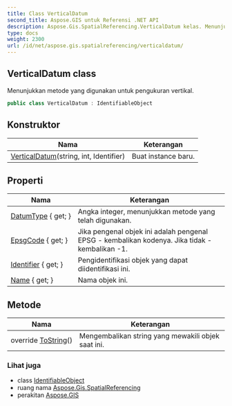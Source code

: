 ```yaml
---
title: Class VerticalDatum
second_title: Aspose.GIS untuk Referensi .NET API
description: Aspose.Gis.SpatialReferencing.VerticalDatum kelas. Menunjukkan metode yang digunakan untuk pengukuran vertikal.
type: docs
weight: 2300
url: /id/net/aspose.gis.spatialreferencing/verticaldatum/
---
```

## VerticalDatum class

Menunjukkan metode yang digunakan untuk pengukuran vertikal.

```csharp
public class VerticalDatum : IdentifiableObject
```

## Konstruktor

| Nama | Keterangan |
| --- | --- |
| [VerticalDatum](verticaldatum/)(string, int, Identifier) | Buat instance baru. |

## Properti

| Nama | Keterangan |
| --- | --- |
| [DatumType](../../aspose.gis.spatialreferencing/verticaldatum/datumtype/) { get; } | Angka integer, menunjukkan metode yang telah digunakan. |
| [EpsgCode](../../aspose.gis.spatialreferencing/identifiableobject/epsgcode/) { get; } | Jika pengenal objek ini adalah pengenal EPSG - kembalikan kodenya. Jika tidak - kembalikan -1. |
| [Identifier](../../aspose.gis.spatialreferencing/identifiableobject/identifier/) { get; } | Pengidentifikasi objek yang dapat diidentifikasi ini. |
| [Name](../../aspose.gis.spatialreferencing/identifiableobject/name/) { get; } | Nama objek ini. |

## Metode

| Nama | Keterangan |
| --- | --- |
| override [ToString](../../aspose.gis.spatialreferencing/identifiableobject/tostring/)() | Mengembalikan string yang mewakili objek saat ini. |

### Lihat juga

* class [IdentifiableObject](../identifiableobject/)
* ruang nama [Aspose.Gis.SpatialReferencing](../../aspose.gis.spatialreferencing/)
* perakitan [Aspose.GIS](../../)


